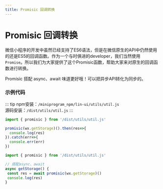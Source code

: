 ```yaml
---
title: Promisic 回调转换
---
```


# <H2Icon /> Promisic 回调转换

微信小程序的开发中虽然已经支持了ES6语法，但是在微信原生的API中仍然使用的还是ES5的回调函数。作为一个与时俱进的developer，我们当然使用`Promise`。所以我们为大家提供了这个Promisic函数，帮助大家来对原生的回调函数进行转换。

Promisic 搭配 async、await 味道更好哦！可以把异步API转化为同步的。

### 示例代码

::: tip
npm安装：`/miniprogram_npm/lin-ui/utils/util.js`
<br />
源码安装：`/dist/utils/util.js`
:::

```js
import { promisic } from '/dist/utils/util.js'

promisic(wx.getStorage)().then(res=>{
  console.log(res)
}).catch(err=>{
  console.err(err)
})
```

```js
import { promisic } from '/dist/utils/util.js'

// 搭配async、await
async getStorage() {
 const res = await promisic(wx.getStorage)()
 console.log(res)
}
```